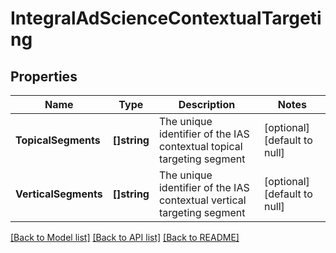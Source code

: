 # IntegralAdScienceContextualTargeting

## Properties
Name | Type | Description | Notes
------------ | ------------- | ------------- | -------------
**TopicalSegments** | **[]string** | The unique identifier of the IAS contextual topical targeting segment | [optional] [default to null]
**VerticalSegments** | **[]string** | The unique identifier of the IAS contextual vertical targeting segment | [optional] [default to null]

[[Back to Model list]](../README.md#documentation-for-models) [[Back to API list]](../README.md#documentation-for-api-endpoints) [[Back to README]](../README.md)

